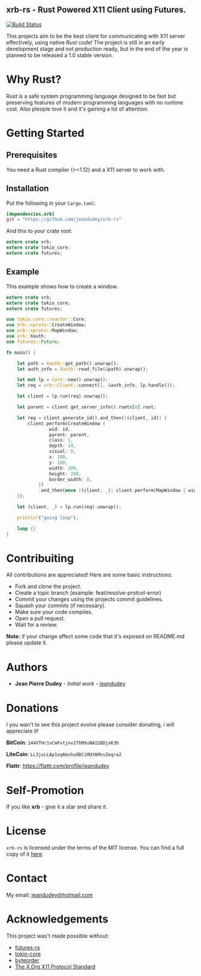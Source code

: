 xrb-rs - Rust Powered X11 Client using Futures.
-----------------------------------------------

[![Build Status](https://travis-ci.org/jeandudey/xrb-rs.svg?branch=master)](https://travis-ci.org/jeandudey/xrb-rs)

This projects aim to be the best client for communicating with X11 server effectively, using native *Rust* code! The project is still in an early development stage and not production ready, but in the end of the year is planned to be released a 1.0 stable version.

# Why Rust?
Rust is a safe system programming language designed to be fast but preserving features of modern programming languages with no runtime cost. Also pleople love it and it's gaining a lot of attention.

# Getting Started

## Prerequisites
You need a Rust compiler (>=1.12) and a X11 server to work with.

## Installation
Put the following in your `Cargo.toml`:

```toml
[dependencies.xrb]
git = "https://github.com/jeandudey/xrb-rs"
```

And this to your crate root:
```rust
extern crate xrb;
extern crate tokio_core;
extern crate futures;
```


## Example
This example shows how to create a window.

```rust
extern crate xrb;
extern crate tokio_core;
extern crate futures;

use tokio_core::reactor::Core;
use xrb::xproto::CreateWindow;
use xrb::xproto::MapWindow;
use xrb::Xauth;
use futures::Future;

fn main() {

    let path = Xauth::get_path().unwrap();
    let auth_info = Xauth::read_file(&path).unwrap();

    let mut lp = Core::new().unwrap();
    let req = xrb::Client::connect(1, &auth_info, lp.handle());

    let client = lp.run(req).unwrap();

    let parent = client.get_server_info().roots[0].root;

    let req = client.generate_id().and_then(|(client, id)| {
        client.perform(CreateWindow {
                wid: id,
                parent: parent,
                class: 1,
                depth: 24,
                visual: 0,
                x: 100,
                y: 100,
                width: 200,
                height: 200,
                border_width: 0,
            })
            .and_then(move |(client, _)| client.perform(MapWindow { wid: id }))
    });

    let (client, _) = lp.run(req).unwrap();

    println!("going loop");

    loop {}
}
```

# Contribuiting
All contributions are appreciated! Here are some basic instructions:
- Fork and clone the project.
- Create a topic branch (example: feat/resolve-protcol-error)
- Commit your changes using the projects commit guidelines.
- Squash your commits (if necessary).
- Make sure your code compiles.
- Open a pull request.
- Wait for a review.

**Note:** if your change affect some code that it's exposed on README.md please update it.

# Authors
- **Jean Pierre Dudey** - *Initial work* - [jeandudey][my-profile]

# Donations
I you wan't to see this project evolve please consider donating, i will appreciate it!

**BitCoin**: `144VTHr1vCmFvtjnv1ThMXuNA1SDDjxK3h`

**LiteCoin**: `LL3jvLLAp1oq6mshu9DCiMUYAMnsZeqra2`

**Flattr**: https://flattr.com/profile/jeandudey

# Self-Promotion
If you like **xrb** - give it a star and share it.

# License
`xrb-rs` is licensed under the terms of the MIT license. You can find a full copy of it [here][license].

# Contact
My email: jeandudey@hotmail.com

# Acknowledgements
This project was't made possible without:
- [futures-rs][1]
- [tokio-core][2]
- [byteorder][3]
- [The X.Org X11 Protocol Standard][4]

[1]: https://github.com/alexcrichton/futures-rs/
[2]: https://github.com/tokio-rs/tokio-core/
[3]: https://github.com/BurntSushi/byteorder/
[4]: http://www.x.org/releases/X11R7.7/doc/xproto/x11protocol.html
[my-profile]: https://github.com/jeandudey/
[license]:  https://github.com/jeandudey/xrb-rs/blob/master/LICENSE

